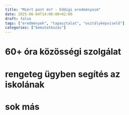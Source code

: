 ```yaml
---
title: "Miért pont én? - Eddigi eredményeim"
date: 2025-06-04T14:00:00+02:00
draft: false
tags: ["eredmények", "tapasztalat", "osztályképviselő"]
categories: ["bemutatkozás"]
---
```

# 60+ óra közösségi szolgálat
# rengeteg ügyben segítés az iskolának
# sok más